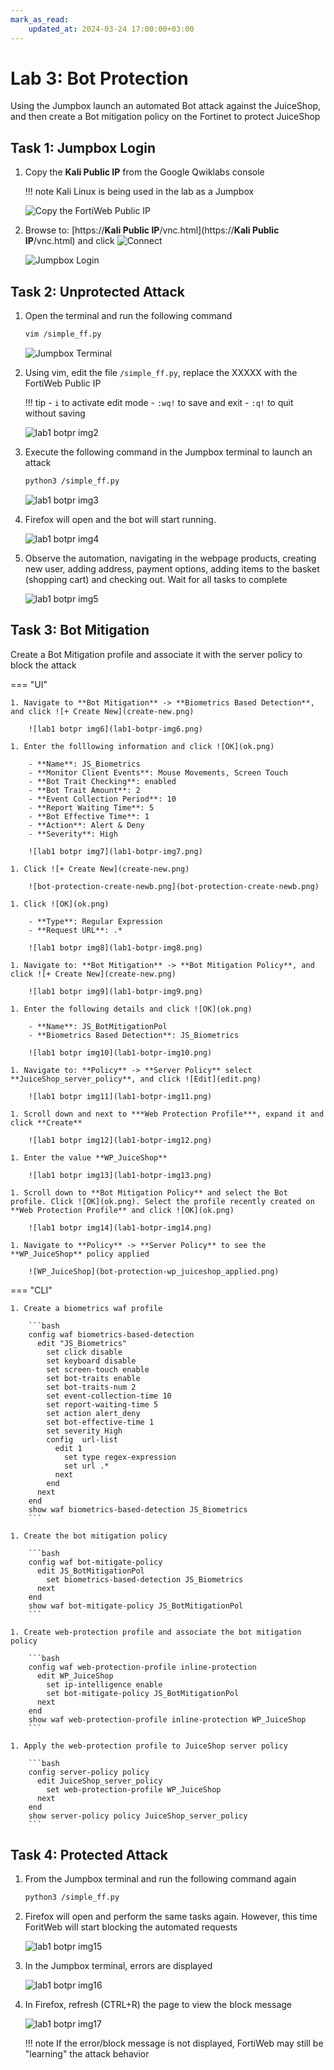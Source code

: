 ```yaml
---
mark_as_read:
    updated_at: 2024-03-24 17:00:00+03:00
---
```


# Lab 3: Bot Protection

Using the Jumpbox launch an automated Bot attack against the JuiceShop, and then create a Bot mitigation policy on the Fortinet to protect JuiceShop

## Task 1: Jumpbox Login

1. Copy the **Kali Public IP** from the Google Qwiklabs console

    !!! note
        Kali Linux is being used in the lab as a Jumpbox

    ![Copy the FortiWeb Public IP](fortiweb-setup-copy-KALI-IP.png)

1. Browse to: [https://**Kali Public IP**/vnc.html](https://**Kali Public IP**/vnc.html) and click ![Connect](connect.png)

    ![Jumpbox Login](jumpbox-login.png)

## Task 2: Unprotected Attack

1. Open the terminal and run the following command

    ```bash
    vim /simple_ff.py
    ```

    ![Jumpbox Terminal](jumpbox-terminal.png)

1. Using vim, edit the file `/simple_ff.py`, replace the XXXXX with the FortiWeb Public IP

    !!! tip
        - ```i``` to activate edit mode
        - ```:wq!``` to save and exit
        - ```:q!``` to quit without saving

    ![lab1 botpr img2](lab1-botpr-img2.png)

1. Execute the following command in the Jumpbox terminal to launch an attack

    ```bash
    python3 /simple_ff.py
    ```

    ![lab1 botpr img3](lab1-botpr-img3.png)

1. Firefox will open and the bot will start running.

    ![lab1 botpr img4](lab1-botpr-img4.png)

1. Observe the automation, navigating in the webpage products, creating new user, adding address, payment options, adding items to the basket (shopping cart) and checking out. Wait for all tasks to complete

    ![lab1 botpr img5](lab1-botpr-img5.png)

## Task 3: Bot Mitigation

Create a Bot Mitigation profile and associate it with the server policy to block the attack

=== "UI"

    1. Navigate to **Bot Mitigation** -> **Biometrics Based Detection**, and click ![+ Create New](create-new.png)

        ![lab1 botpr img6](lab1-botpr-img6.png)

    1. Enter the folllowing information and click ![OK](ok.png)

        - **Name**: JS_Biometrics
        - **Monitor Client Events**: Mouse Movements, Screen Touch
        - **Bot Trait Checking**: enabled
        - **Bot Trait Amount**: 2
        - **Event Collection Period**: 10
        - **Report Waiting Time**: 5
        - **Bot Effective Time**: 1
        - **Action**: Alert & Deny
        - **Severity**: High

        ![lab1 botpr img7](lab1-botpr-img7.png)

    1. Click ![+ Create New](create-new.png)

        ![bot-protection-create-newb.png](bot-protection-create-newb.png)

    1. Click ![OK](ok.png)
    
        - **Type**: Regular Expression
        - **Request URL**: .*

        ![lab1 botpr img8](lab1-botpr-img8.png)

    1. Navigate to: **Bot Mitigation** -> **Bot Mitigation Policy**, and click ![+ Create New](create-new.png)

        ![lab1 botpr img9](lab1-botpr-img9.png)

    1. Enter the following details and click ![OK](ok.png)

        - **Name**: JS_BotMitigationPol
        - **Biometrics Based Detection**: JS_Biometrics

        ![lab1 botpr img10](lab1-botpr-img10.png)

    1. Navigate to: **Policy** -> **Server Policy** select **JuiceShop_server_policy**, and click ![Edit](edit.png)

        ![lab1 botpr img11](lab1-botpr-img11.png)

    1. Scroll down and next to ***Web Protection Profile***, expand it and click **Create**

        ![lab1 botpr img12](lab1-botpr-img12.png)

    1. Enter the value **WP_JuiceShop**

        ![lab1 botpr img13](lab1-botpr-img13.png)

    1. Scroll down to **Bot Mitigation Policy** and select the Bot profile. Click ![OK](ok.png). Select the profile recently created on **Web Protection Profile** and click ![OK](ok.png)

        ![lab1 botpr img14](lab1-botpr-img14.png)

    1. Navigate to **Policy** -> **Server Policy** to see the **WP_JuiceShop** policy applied
    
        ![WP_JuiceShop](bot-protection-wp_juiceshop_applied.png)

=== "CLI"

    1. Create a biometrics waf profile
        
        ```bash
        config waf biometrics-based-detection
          edit "JS_Biometrics"
            set click disable
            set keyboard disable
            set screen-touch enable
            set bot-traits enable
            set bot-traits-num 2
            set event-collection-time 10
            set report-waiting-time 5
            set action alert_deny
            set bot-effective-time 1
            set severity High
            config  url-list
              edit 1
                set type regex-expression
                set url .*
              next
            end
          next
        end
        show waf biometrics-based-detection JS_Biometrics
        ```

    1. Create the bot mitigation policy

        ```bash
        config waf bot-mitigate-policy
          edit JS_BotMitigationPol
            set biometrics-based-detection JS_Biometrics
          next
        end
        show waf bot-mitigate-policy JS_BotMitigationPol
        ```

    1. Create web-protection profile and associate the bot mitigation policy 

        ```bash
        config waf web-protection-profile inline-protection
          edit WP_JuiceShop
            set ip-intelligence enable
            set bot-mitigate-policy JS_BotMitigationPol
          next
        end
        show waf web-protection-profile inline-protection WP_JuiceShop
        ```

    1. Apply the web-protection profile to JuiceShop server policy

        ```bash
        config server-policy policy
          edit JuiceShop_server_policy
            set web-protection-profile WP_JuiceShop
          next
        end
        show server-policy policy JuiceShop_server_policy
        ```

## Task 4: Protected Attack

1. From the Jumpbox terminal and run the following command again

    ```bash
    python3 /simple_ff.py
    ```

1. Firefox will open and perform the same tasks again. However, this time ForitWeb will start blocking the automated requests

    ![lab1 botpr img15](lab1-botpr-img15.png)

1. In the Jumpbox terminal, errors are displayed

    ![lab1 botpr img16](lab1-botpr-img16.png)

1. In Firefox, refresh (CTRL+R) the page to view the block message

    ![lab1 botpr img17](lab1-botpr-img17.png)

    !!! note
        If the error/block message is not displayed, FortiWeb may still be "learning" the attack behavior
